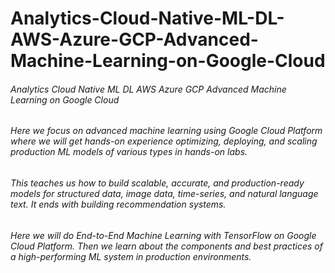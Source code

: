 # Analytics-Cloud-Native-ML-DL-AWS-Azure-GCP-Advanced-Machine-Learning-on-Google-Cloud
###### Analytics Cloud Native ML DL AWS Azure GCP Advanced Machine Learning on Google Cloud

###### Here we focus on advanced machine learning using Google Cloud Platform where we will get hands-on experience optimizing, deploying, and scaling production ML models of various types in hands-on labs. 
###### This teaches us how to build scalable, accurate, and production-ready models for structured data, image data, time-series, and natural language text. It ends with building recommendation systems.
###### Here we will do End-to-End Machine Learning with TensorFlow on Google Cloud Platform. Then we learn about the components and best practices of a high-performing ML system in production environments.
